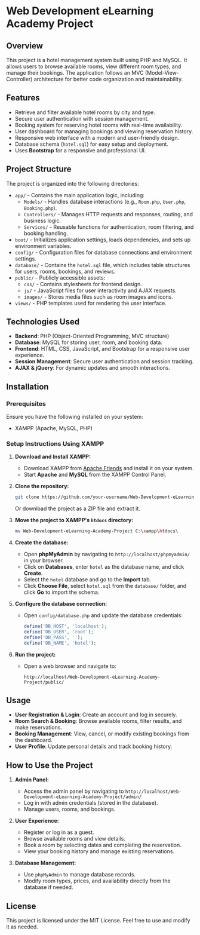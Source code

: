 # Web Development eLearning Academy Project

## Overview

This project is a hotel management system built using PHP and MySQL. It allows users to browse available rooms, view different room types, and manage their bookings. The application follows an MVC (Model-View-Controller) architecture for better code organization and maintainability.

## Features

- Retrieve and filter available hotel rooms by city and type.
- Secure user authentication with session management.
- Booking system for reserving hotel rooms with real-time availability.
- User dashboard for managing bookings and viewing reservation history.
- Responsive web interface with a modern and user-friendly design.
- Database schema (`hotel.sql`) for easy setup and deployment.
- Uses **Bootstrap** for a responsive and professional UI.

## Project Structure

The project is organized into the following directories:

- `app/` - Contains the main application logic, including:
  - `Models/` - Handles database interactions (e.g., `Room.php`, `User.php`, `Booking.php`).
  - `Controllers/` - Manages HTTP requests and responses, routing, and business logic.
  - `Services/` - Reusable functions for authentication, room filtering, and booking handling.
- `boot/` - Initializes application settings, loads dependencies, and sets up environment variables.
- `config/` - Configuration files for database connections and environment settings.
- `database/` - Contains the `hotel.sql` file, which includes table structures for users, rooms, bookings, and reviews.
- `public/` - Publicly accessible assets:
  - `css/` - Contains stylesheets for frontend design.
  - `js/` - JavaScript files for user interactivity and AJAX requests.
  - `images/` - Stores media files such as room images and icons.
- `views/` - PHP templates used for rendering the user interface.

## Technologies Used

- **Backend**: PHP (Object-Oriented Programming, MVC structure)
- **Database**: MySQL for storing user, room, and booking data.
- **Frontend**: HTML, CSS, JavaScript, and Bootstrap for a responsive user experience.
- **Session Management**: Secure user authentication and session tracking.
- **AJAX & jQuery**: For dynamic updates and smooth interactions.

## Installation

### Prerequisites

Ensure you have the following installed on your system:

- XAMPP (Apache, MySQL, PHP)

### Setup Instructions Using XAMPP

1. **Download and Install XAMPP:**
   - Download XAMPP from [Apache Friends](https://www.apachefriends.org/index.html) and install it on your system.
   - Start **Apache** and **MySQL** from the XAMPP Control Panel.

2. **Clone the repository:**
   ```sh
   git clone https://github.com/your-username/Web-Development-eLearning-Academy-Project.git
   ```
   Or download the project as a ZIP file and extract it.

3. **Move the project to XAMPP's `htdocs` directory:**
   ```sh
   mv Web-Development-eLearning-Academy-Project C:\xampp\htdocs\
   ```

4. **Create the database:**
   - Open **phpMyAdmin** by navigating to `http://localhost/phpmyadmin/` in your browser.
   - Click on **Databases**, enter `hotel` as the database name, and click **Create**.
   - Select the `hotel` database and go to the **Import** tab.
   - Click **Choose File**, select `hotel.sql` from the `database/` folder, and click **Go** to import the schema.

5. **Configure the database connection:**
   - Open `config/database.php` and update the database credentials:
     ```php
     define('DB_HOST', 'localhost');
     define('DB_USER', 'root');
     define('DB_PASS', '');
     define('DB_NAME', 'hotel');
     ```

6. **Run the project:**
   - Open a web browser and navigate to:
     ```
     http://localhost/Web-Development-eLearning-Academy-Project/public/
     ```

## Usage

- **User Registration & Login**: Create an account and log in securely.
- **Room Search & Booking**: Browse available rooms, filter results, and make reservations.
- **Booking Management**: View, cancel, or modify existing bookings from the dashboard.
- **User Profile**: Update personal details and track booking history.

## How to Use the Project

1. **Admin Panel:**
   - Access the admin panel by navigating to `http://localhost/Web-Development-eLearning-Academy-Project/admin/`
   - Log in with admin credentials (stored in the database).
   - Manage users, rooms, and bookings.

2. **User Experience:**
   - Register or log in as a guest.
   - Browse available rooms and view details.
   - Book a room by selecting dates and completing the reservation.
   - View your booking history and manage existing reservations.

3. **Database Management:**
   - Use `phpMyAdmin` to manage database records.
   - Modify room types, prices, and availability directly from the database if needed.

## License

This project is licensed under the MIT License. Feel free to use and modify it as needed.

